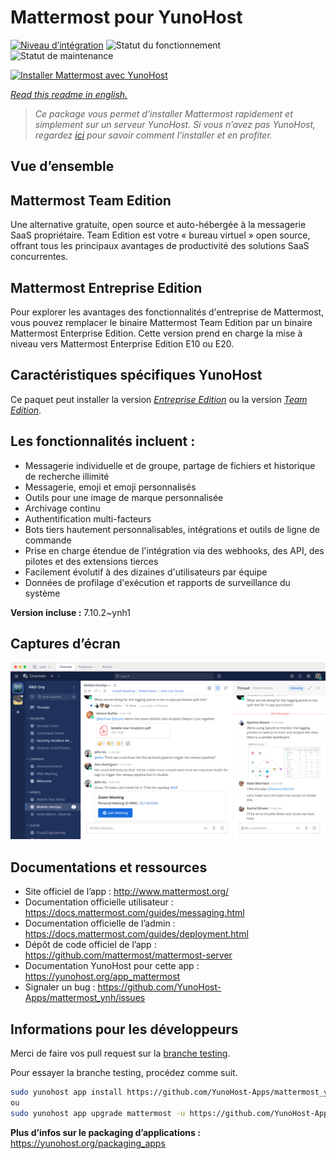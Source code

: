 <!--
N.B.: This README was automatically generated by https://github.com/YunoHost/apps/tree/master/tools/README-generator
It shall NOT be edited by hand.
-->

# Mattermost pour YunoHost

[![Niveau d’intégration](https://dash.yunohost.org/integration/mattermost.svg)](https://dash.yunohost.org/appci/app/mattermost) ![Statut du fonctionnement](https://ci-apps.yunohost.org/ci/badges/mattermost.status.svg) ![Statut de maintenance](https://ci-apps.yunohost.org/ci/badges/mattermost.maintain.svg)

[![Installer Mattermost avec YunoHost](https://install-app.yunohost.org/install-with-yunohost.svg)](https://install-app.yunohost.org/?app=mattermost)

*[Read this readme in english.](./README.md)*

> *Ce package vous permet d’installer Mattermost rapidement et simplement sur un serveur YunoHost.
Si vous n’avez pas YunoHost, regardez [ici](https://yunohost.org/#/install) pour savoir comment l’installer et en profiter.*

## Vue d’ensemble

## Mattermost Team Edition

Une alternative gratuite, open source et auto-hébergée à la messagerie SaaS propriétaire. Team Edition est votre « bureau virtuel » open source, offrant tous les principaux avantages de productivité des solutions SaaS concurrentes.

## Mattermost Entreprise Edition

Pour explorer les avantages des fonctionnalités d'entreprise de Mattermost, vous pouvez remplacer le binaire Mattermost Team Edition par un binaire Mattermost Enterprise Edition. Cette version prend en charge la mise à niveau vers Mattermost Enterprise Edition E10 ou E20. 

## Caractéristiques spécifiques YunoHost

Ce paquet peut installer la version [*Entreprise Edition*](https://docs.mattermost.com/overview/product.html#mattermost-enterprise-edition) ou la version [*Team Edition*](https://docs.mattermost.com/overview/product.html#mattermost-team-edition).


## Les fonctionnalités incluent :

- Messagerie individuelle et de groupe, partage de fichiers et historique de recherche illimité
- Messagerie, emoji et emoji personnalisés
- Outils pour une image de marque personnalisée
- Archivage continu
- Authentification multi-facteurs
- Bots tiers hautement personnalisables, intégrations et outils de ligne de commande
- Prise en charge étendue de l'intégration via des webhooks, des API, des pilotes et des extensions tierces
- Facilement évolutif à des dizaines d'utilisateurs par équipe
- Données de profilage d'exécution et rapports de surveillance du système


**Version incluse :** 7.10.2~ynh1

## Captures d’écran

![Capture d’écran de Mattermost](./doc/screenshots/screenshot.png)

## Documentations et ressources

* Site officiel de l’app : <http://www.mattermost.org/>
* Documentation officielle utilisateur : <https://docs.mattermost.com/guides/messaging.html>
* Documentation officielle de l’admin : <https://docs.mattermost.com/guides/deployment.html>
* Dépôt de code officiel de l’app : <https://github.com/mattermost/mattermost-server>
* Documentation YunoHost pour cette app : <https://yunohost.org/app_mattermost>
* Signaler un bug : <https://github.com/YunoHost-Apps/mattermost_ynh/issues>

## Informations pour les développeurs

Merci de faire vos pull request sur la [branche testing](https://github.com/YunoHost-Apps/mattermost_ynh/tree/testing).

Pour essayer la branche testing, procédez comme suit.

``` bash
sudo yunohost app install https://github.com/YunoHost-Apps/mattermost_ynh/tree/testing --debug
ou
sudo yunohost app upgrade mattermost -u https://github.com/YunoHost-Apps/mattermost_ynh/tree/testing --debug
```

**Plus d’infos sur le packaging d’applications :** <https://yunohost.org/packaging_apps>